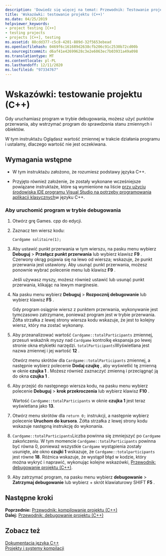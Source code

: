 ```yaml
---
description: 'Dowiedz się więcej na temat: Przewodnik: Testowanie projektu (C++)'
title: 'Wskazówki: testowanie projektu (C++)'
ms.date: 04/25/2019
helpviewer_keywords:
- project testing [C++]
- testing projects
- projects [C++], testing
ms.assetid: 88cdd377-c5c8-4201-889d-32f5653ebead
ms.openlocfilehash: 0469f6c161689d2638cfb206c91c2530b72cd00b
ms.sourcegitcommit: d6af41e42699628c3e2e6063ec7b03931a49a098
ms.translationtype: MT
ms.contentlocale: pl-PL
ms.lasthandoff: 12/11/2020
ms.locfileid: "97334767"
---
```

# <a name="walkthrough-testing-a-project-c"></a>Wskazówki: testowanie projektu (C++)

Gdy uruchamiasz program w trybie debugowania, możesz użyć punktów przerwania, aby wstrzymać program do sprawdzenia stanu zmiennych i obiektów.

W tym instruktażu Oglądasz wartość zmiennej w trakcie działania programu i ustalamy, dlaczego wartość nie jest oczekiwana.

## <a name="prerequisites"></a>Wymagania wstępne

- W tym instruktażu założono, że rozumiesz podstawy języka C++.

- Przyjęto również założenie, że zostały wykonane wcześniejsze powiązane instruktaże, które są wymienione na liście [przy użyciu środowiska IDE programu Visual Studio na potrzeby programowania aplikacji klasycznych](../ide/using-the-visual-studio-ide-for-cpp-desktop-development.md)w języku C++.

### <a name="to-run-a-program-in-debug-mode"></a>Aby uruchomić program w trybie debugowania

1. Otwórz grę Games. cpp do edycji.

1. Zaznacz ten wiersz kodu:

   `Cardgame solitaire(1);`

1. Aby ustawić punkt przerwania w tym wierszu, na pasku menu wybierz **Debuguj**  >  **Przełącz punkt przerwania** lub wybierz klawisz **F9** . Czerwony okrąg pojawia się na lewo od wiersza; wskazuje, że punkt przerwania jest ustawiony. Aby usunąć punkt przerwania, możesz ponownie wybrać polecenie menu lub klawisz **F9** .

   Jeśli używasz myszy, możesz również ustawić lub usunąć punkt przerwania, klikając na lewym marginesie.

1. Na pasku menu wybierz **Debuguj**  >  **Rozpocznij debugowanie** lub wybierz klawisz **F5** .

   Gdy program osiągnie wiersz z punktem przerwania, wykonywanie jest tymczasowo zatrzymane, ponieważ program jest w trybie przerwania. Żółta strzałka z lewej strony wiersza kodu wskazuje, że jest to kolejny wiersz, który ma zostać wykonany.

1. Aby przeanalizować wartość `Cardgame::totalParticipants` zmiennej, przesuń wskaźnik myszy nad `Cardgame` kontrolkę ekspansja po lewej stronie okna etykietki narzędzi. `totalParticipants`Wyświetlana jest nazwa zmiennej i jej wartość **12** .

   Otwórz menu skrótów dla `Cardgame::totalParticipants` zmiennej, a następnie wybierz polecenie **Dodaj czujkę** , aby wyświetlić tę zmienną w oknie **czujka 1** . Możesz również zaznaczyć zmienną i przeciągnąć ją do okna **czujka 1** .

1. Aby przejść do następnego wiersza kodu, na pasku menu wybierz polecenie **Debuguj**  >  **krok przekroczenia** lub wybierz klawisz **F10** .

   Wartość `Cardgame::totalParticipants` w oknie **czujka 1** jest teraz wyświetlana jako **13**.

1. Otwórz menu skrótów dla `return 0;` instrukcji, a następnie wybierz polecenie **Uruchom do kursora**. Żółta strzałka z lewej strony kodu wskazuje następną instrukcję do wykonania.

1. `Cardgame::totalParticipants`Liczba powinna się zmniejszyć po `Cardgame` zakończeniu. W tym momencie `Cardgame::totalParticipants` powinna być równa 0, ponieważ wszystkie `Cardgame` wystąpienia zostały usunięte, ale okno **czujki 1** wskazuje, że `Cardgame::totalparticipants` jest równe **18**. Różnica wskazuje, że wystąpił błąd w kodzie, który można wykryć i naprawić, wykonując kolejne wskazówki, [Przewodnik: debugowanie projektu (C++)](../ide/walkthrough-debugging-a-project-cpp.md).

1. Aby zatrzymać program, na pasku menu wybierz **debugowanie**  >  **Zatrzymaj debugowanie** lub wybierz  + skrót klawiaturowy SHIFT **F5** .

## <a name="next-steps"></a>Następne kroki

**Poprzednie:** [Przewodnik: kompilowanie projektu (C++)](../ide/walkthrough-building-a-project-cpp.md)<br/>
**Dalej:** [Przewodnik: debugowanie projektu (C++)](../ide/walkthrough-debugging-a-project-cpp.md)

## <a name="see-also"></a>Zobacz też

[Dokumentacja języka C++](../cpp/cpp-language-reference.md)<br/>
[Projekty i systemy kompilacji](../build/projects-and-build-systems-cpp.md)<br/>
